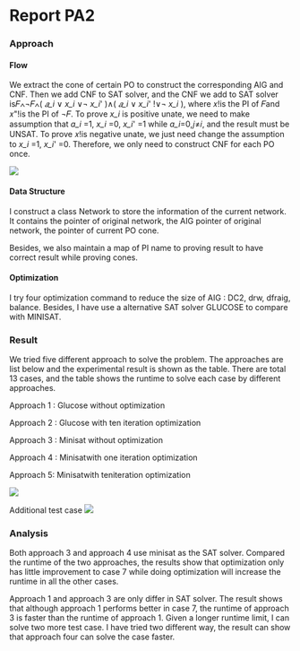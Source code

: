 # Report PA2

### Approach
#### Flow
We extract the cone of certain PO to construct the corresponding AIG and CNF. Then we add CNF to SAT solver, and the CNF we add to SAT solver is𝐹∧¬𝐹∧( _𝑎_i_ ∨ _x_i_ ∨¬ _x_i_' )∧( _𝑎_i_ ∨ _x_i_' !∨¬ _x_i_ ), where 𝑥!is the PI of 𝐹and 𝑥"!is the PI of ¬𝐹. To prove _x_i_ is positive unate, we need to make assumption that _a_i_ =1, _x_i_ =0, _x_i_' =1 while _a_i_=0,𝑗≠𝑖, and the result must be UNSAT. To prove 𝑥!is negative unate, we just need change the assumption to _x_i_ =1, _x_i_' =0. Therefore, we only need to construct CNF for each PO once.

![](https://i.imgur.com/0GcQUuR.png)



#### Data Structure
I construct a class Network to store the information of the current network. It contains the pointer of original network, the AIG pointer of original network, the pointer of current PO cone.

Besides, we also maintain a map of PI name to proving result to have correct result while proving cones.

#### Optimization
I try four optimization command to reduce the size of AIG : DC2, drw, dfraig, balance.
Besides, I have use a alternative SAT solver GLUCOSE to compare with MINISAT.

### Result

We tried five different approach to solve the problem. The approaches are list 
below and the experimental result is shown as the table. There are total 13 cases, and the table shows the runtime to solve each case by different approaches.

Approach 1 : Glucose without optimization

Approach 2 : Glucose with ten iteration optimization

Approach 3 : Minisat without optimization

Approach 4 : Minisatwith one iteration optimization

Approach 5: Minisatwith teniteration optimization

![](https://i.imgur.com/81l9E1i.png)


Additional test case
![](https://i.imgur.com/v2asdNW.png)


### Analysis
Both approach 3 and approach 4 use minisat as the SAT solver. Compared the 
runtime of the two approaches, the results show that optimization only has little improvement to case 7 while doing optimization will increase the runtime in all the other cases. 

Approach 1 and approach 3 are only differ in SAT solver. The result shows that although approach 1 performs better in case 7, the runtime of approach 3 is faster than the runtime of approach 1.
Given a longer runtime limit, I can solve two more test case. I have tried two different way, the result can show that approach four can solve the case faster.
